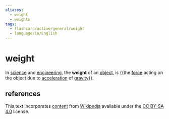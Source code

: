 ```yaml
---
aliases:
  - weight
  - weights
tags:
  - flashcard/active/general/weight
  - language/in/English
---
```


# weight

In [science](science.md) and [engineering](engineering.md), the __weight__ of an [object](physical%20object.md), is {{the [force](force.md) acting on the object due to [acceleration](acceleration.md) of [gravity](gravity.md)}}. <!--SR:!2025-03-30,179,310-->

## references

This text incorporates [content](https://en.wikipedia.org/wiki/weight) from [Wikipedia](Wikipedia.md) available under the [CC BY-SA 4.0](https://creativecommons.org/licenses/by-sa/4.0/) license.
